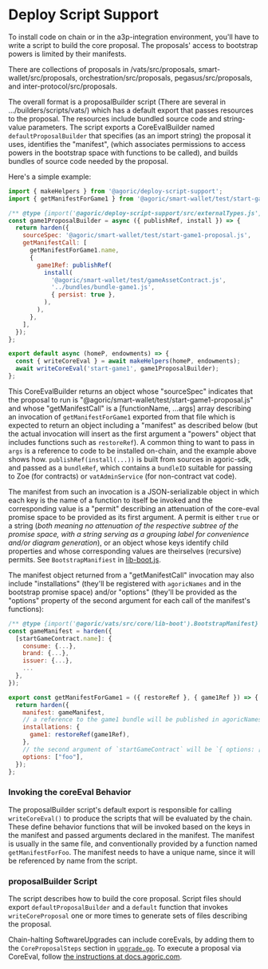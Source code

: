 # Deploy Script Support

To install code on chain or in the a3p-integration environment, you'll have to
write a script to build the core proposal. The proposals' access to bootstrap
powers is limited by their manifests.

There are collections of proposals in /vats/src/proposals,
smart-wallet/src/proposals, orchestration/src/proposals, pegasus/src/proposals,
and inter-protocol/src/proposals.

The overall format is a proposalBuilder script (There are several in
.../builders/scripts/vats/) which has a default export that passes resources to
the proposal. The resources include bundled source code and string-value
parameters. The script exports a CoreEvalBuilder named `defaultProposalBuilder`
that specifies (as an import string) the proposal it uses, identifies the
"manifest", (which associates permissions to access powers in the bootstrap
space with functions to be called), and builds bundles of source code needed by
the proposal.

Here's a simple example:

```js
import { makeHelpers } from '@agoric/deploy-script-support';
import { getManifestForGame1 } from '@agoric/smart-wallet/test/start-game1-proposal.js';

/** @type {import('@agoric/deploy-script-support/src/externalTypes.js').CoreEvalBuilder} */
const game1ProposalBuilder = async ({ publishRef, install }) => {
  return harden({
    sourceSpec: '@agoric/smart-wallet/test/start-game1-proposal.js',
    getManifestCall: [
      getManifestForGame1.name,
      {
        game1Ref: publishRef(
          install(
            '@agoric/smart-wallet/test/gameAssetContract.js',
            '../bundles/bundle-game1.js',
            { persist: true },
          ),
        ),
      },
    ],
  });
};

export default async (homeP, endowments) => {
  const { writeCoreEval } = await makeHelpers(homeP, endowments);
  await writeCoreEval('start-game1', game1ProposalBuilder);
};
```

This CoreEvalBuilder returns an object whose "sourceSpec" indicates that the
proposal to run is "@agoric/smart-wallet/test/start-game1-proposal.js" and whose
"getManifestCall" is a [functionName, ...args] array describing an invocation of
`getManifestForGame1` exported from that file which is expected to return an
object including a "manifest" as described below (but the actual invocation will
insert as the first argument a "powers" object that includes functions such as
`restoreRef`). A common thing to want to pass in `args` is a reference to code
to be installed on-chain, and the example above shows how.
`publishRef(install(...))` is built from sources in agoric-sdk, and passed as a
`bundleRef`, which contains a `bundleID` suitable for passing to Zoe (for
contracts) or `vatAdminService` (for non-contract vat code).

The manifest from such an invocation is a JSON-serializable object in which each
key is the name of a function to itself be invoked and the corresponding value
is a "permit" describing an attenuation of the core-eval promise space to be
provided as its first argument. A permit is either `true` or a string (_both
meaning no attenuation of the respective subtree of the promise space, with a
string serving as a grouping label for convenience and/or diagram generation_),
or an object whose keys identify child properties and whose corresponding values
are theirselves (recursive) permits. See `BootstrapManifiest` in
[lib-boot.js](../vats/src/core/lib-boot.js).

The manifest object returned from a "getManifestCall" invocation may also
include "installations" (they'll be registered with `agoricNames` and in the
bootstrap promise space) and/or "options" (they'll be provided as the "options"
property of the second argument for each call of the manifest's functions):

```js
/** @type {import('@agoric/vats/src/core/lib-boot').BootstrapManifest} */
const gameManifest = harden({
  [startGameContract.name]: {
    consume: {...},
    brand: {...},
    issuer: {...},
    ...
  },
});

export const getManifestForGame1 = ({ restoreRef }, { game1Ref }) => {
  return harden({
    manifest: gameManifest,
    // a reference to the game1 bundle will be published in agoricNames as "game1"
    installations: {
      game1: restoreRef(game1Ref),
    },
    // the second argument of `startGameContract` will be `{ options: ["foo"] }`
    options: ["foo"],
  });
};
```

### Invoking the coreEval Behavior

The proposalBuilder script's default export is responsible for calling
`writeCoreEval()` to produce the scripts that will be evaluated by the chain.
These define behavior functions that will be invoked based on the keys in the
manifest and passed arguments declared in the manifest. The manifest is usually
in the same file, and conventionally provided by a function named
`getManifestForFoo`. The manifest needs to have a unique name, since it will be
referenced by name from the script. 

### proposalBuilder Script

The script describes how to build the core proposal. Script files should export
`defaultProposalBuilder` and a `default` function that invokes
`writeCoreProposal` one or more times to generate sets of files describing the
proposal.

Chain-halting SoftwareUpgrades can include coreEvals, by adding them to the
`CoreProposalSteps` section in [`upgrade.go`](../../golang/cosmos/app/upgrade.go). To execute a proposal via
CoreEval, follow [the instructions at
docs.agoric.com](https://docs.agoric.com/guides/coreeval/local-testnet.html).
